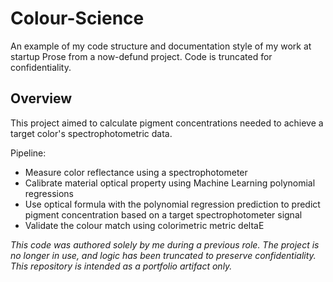 # Colour-Science

An example of my code structure and documentation style of my work at startup Prose from a now-defund project. Code is truncated for confidentiality.

## Overview

This project aimed to calculate pigment concentrations needed to achieve a target color's spectrophotometric data. 

Pipeline:
- Measure color reflectance using a spectrophotometer
- Calibrate material optical property using Machine Learning polynomial regressions
- Use optical formula with the polynomial regression prediction to predict pigment concentration based on a target spectrophotometer signal
- Validate the colour match using colorimetric metric deltaE

_This code was authored solely by me during a previous role. The project is no longer in use, and logic has been truncated to preserve confidentiality. This repository is intended as a portfolio artifact only._
